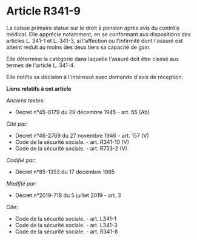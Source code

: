 # Article R341-9

La caisse primaire statue sur le droit à pension après avis du contrôle médical. Elle apprécie notamment, en se conformant
aux dispositions des articles L. 341-1 et L. 341-3, si l'affection ou l'infirmité dont l'assuré est atteint réduit au moins
des deux tiers sa capacité de gain.

Elle détermine la catégorie dans laquelle l'assuré doit être classé aux termes de l'article L. 341-4.

Elle notifie sa décision à l'intéressé avec demande d'avis de réception.

**Liens relatifs à cet article**

_Anciens textes_:

  - Décret n°45-0179 du 29 décembre 1945 - art. 55 (Ab)

_Cité par_:

  - Décret n°46-2769 du 27 novembre 1946 - art. 157 (V)
  - Code de la sécurité sociale. - art. R341-10 (V)
  - Code de la sécurité sociale. - art. R753-2 (V)

_Codifié par_:

  - Décret n°85-1353 du 17 décembre 1985

_Modifié par_:

  - Décret n°2019-718 du 5 juillet 2019 - art. 3

_Cite_:

  - Code de la sécurité sociale. - art. L341-1
  - Code de la sécurité sociale. - art. L341-3
  - Code de la sécurité sociale. - art. R341-8
